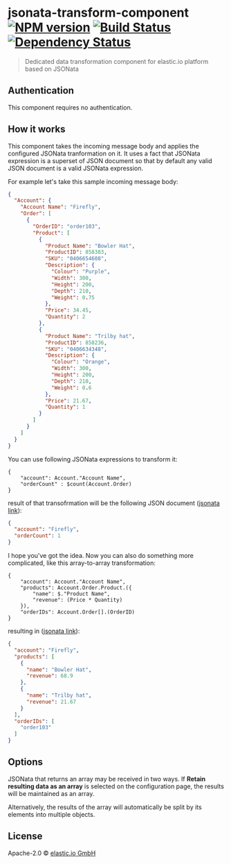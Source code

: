 # jsonata-transform-component [![NPM version][npm-image]][npm-url] [![Build Status][travis-image]][travis-url] [![Dependency Status][daviddm-image]][daviddm-url]
> Dedicated data transformation component for elastic.io platform based on JSONata

## Authentication

This component requires no authentication.

## How it works

This component takes the incoming message body and applies the configured JSONata tranformation on it. It uses 
a fact that JSONata expression is a superset of JSON document so that by default any valid JSON document is
a valid JSONata expression.

For example let's take this sample incoming message body:

```json
{
  "Account": {
    "Account Name": "Firefly",
    "Order": [
      {
        "OrderID": "order103",
        "Product": [
          {
            "Product Name": "Bowler Hat",
            "ProductID": 858383,
            "SKU": "0406654608",
            "Description": {
              "Colour": "Purple",
              "Width": 300,
              "Height": 200,
              "Depth": 210,
              "Weight": 0.75
            },
            "Price": 34.45,
            "Quantity": 2
          },
          {
            "Product Name": "Trilby hat",
            "ProductID": 858236,
            "SKU": "0406634348",
            "Description": {
              "Colour": "Orange",
              "Width": 300,
              "Height": 200,
              "Depth": 210,
              "Weight": 0.6
            },
            "Price": 21.67,
            "Quantity": 1
          }
        ]
      }
    ]
  }
}
```

You can use following JSONata expressions to transform it:

```jsonata
{
	"account": Account."Account Name",
	"orderCount" : $count(Account.Order)
}
```

result of that transofrmation will be the following JSON document ([jsonata link](http://try.jsonata.org/B1ctn36ub)):

```json
{
  "account": "Firefly",
  "orderCount": 1
}
```

I hope you've got the idea. Now you can also do something more complicated, like this array-to-array transformation:

```jsonata
{
    "account": Account."Account Name",
    "products": Account.Order.Product.({
    	"name": $."Product Name",
        "revenue": (Price * Quantity)
    }),
    "orderIDs": Account.Order[].(OrderID)
}
```

resulting in ([jsonata link](http://try.jsonata.org/B1ctn36ub)):

```json
{
  "account": "Firefly",
  "products": [
    {
      "name": "Bowler Hat",
      "revenue": 68.9
    },
    {
      "name": "Trilby hat",
      "revenue": 21.67
    }
  ],
  "orderIDs": [
    "order103"
  ]
}
```
## Options
JSONata that returns an array may be received in two ways. If **Retain resulting data as an array** is selected on the configuration page, the results will be maintained as an array.

Alternatively, the results of the array will automatically be split by its elements into multiple objects.

## License

Apache-2.0 © [elastic.io GmbH](http://elastic.io)


[npm-image]: https://badge.fury.io/js/jsonata-transform-component.svg
[npm-url]: https://npmjs.org/package/jsonata-transform-component
[travis-image]: https://travis-ci.org/elasticio/jsonata-transform-component.svg?branch=master
[travis-url]: https://travis-ci.org/elasticio/jsonata-transform-component
[daviddm-image]: https://david-dm.org/elasticio/jsonata-transform-component.svg?theme=shields.io
[daviddm-url]: https://david-dm.org/elasticio/jsonata-transform-component

